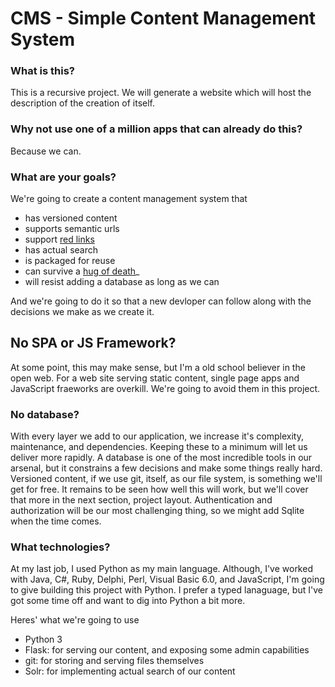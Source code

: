 # CMS - Simple Content Management System

### What is this?  
This is a recursive project.  We will generate a website which will host the description of the creation of itself.

### Why not use one of a million apps that can already do this? 
Because we can.

### What are your goals?  
We're going to create a content management system that
  * has versioned content
  * supports semantic urls
  * support [red links](https://en.wikipedia.org/wiki/Wikipedia:Red_link)
  * has actual search
  * is packaged for reuse
  * can survive a [hug of death](https://www.urbandictionary.com/define.php?term=hug%20of%20death)_
  * will resist adding a database as long as we can

And we're going to do it so that a new devloper can follow along with the decisions we make as we create it.

## No SPA or JS Framework?
At some point, this may make sense, but I'm a old school believer in the open web. For a web site serving static content, single page apps and JavaScript fraeworks are overkill.  We're going to avoid them in this project.

### No database?
With every layer we add to our application, we increase it's complexity, maintenance, and dependencies.  Keeping these to a minimum will let us deliver more rapidly.  A database is one of the most incredible tools in our arsenal, but it constrains a few decisions and make some things really hard.  Versioned content, if we use git, itself, as our file system,  is something we'll get for free.  It remains to be seen how well this will work, but we'll cover that more in the next section, project layout.  Authentication and authorization will be our most challenging thing, so we might add Sqlite when the time comes.


### What technologies?
At my last job, I used Python as my main language. Although, I've worked with Java, C#, Ruby, Delphi, Perl, Visual Basic 6.0, and JavaScript, I'm going to give building this project with Python. I prefer a typed lanaguage, but I've got some time off and want to dig into Python a bit more.

Heres' what we're going to use
* Python 3
* Flask: for serving our content, and exposing some admin capabilities
* git: for storing and serving files themselves
* Solr: for implementing actual search of our content
